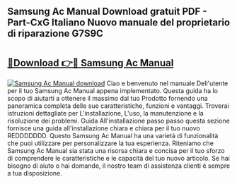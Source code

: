 ## Samsung Ac Manual Download gratuit PDF - Part-CxG Italiano Nuovo manuale del proprietario di riparazione G7S9C

# <h2><a href="http://dfbe8j.blite.top/?on=Samsung+Ac+Manual">🔗Download 👉🔴 Samsung Ac Manual</a></h2>

[![Samsung Ac Manual download](https://i.imgur.com/lujVjoI.png)](http://dfbe8j.blite.top/?on=Samsung+Ac+Manual)
Ciao e benvenuto nel manuale Dell'utente per il tuo Samsung Ac Manual appena implementato. Questa guida ha lo scopo di aiutarti a ottenere il massimo dal tuo Prodotto fornendo una panoramica completa delle sue caratteristiche, funzioni e vantaggi. Troverai istruzioni dettagliate per L'installazione, L'uso, la manutenzione e la risoluzione dei problemi. Guida All'installazione passo passo questa sezione fornisce una guida all'installazione chiara e chiara per il tuo nuovo REDDDDDDD. Questo Samsung Ac Manual ha una varietà di funzionalità che puoi utilizzare per personalizzare la tua esperienza. Riteniamo che Samsung Ac Manual sia stata una risorsa chiara e concisa per il tuo sforzo di comprendere le caratteristiche e le capacità del tuo nuovo articolo. Se hai bisogno di aiuto o hai domande, il nostro team di assistenza clienti è sempre a tua disposizione.
